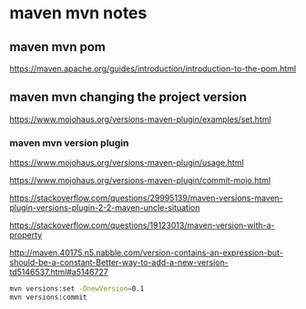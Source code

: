 # maven mvn notes

## maven mvn pom

https://maven.apache.org/guides/introduction/introduction-to-the-pom.html

## maven mvn changing the project version

https://www.mojohaus.org/versions-maven-plugin/examples/set.html

### maven mvn version plugin

https://www.mojohaus.org/versions-maven-plugin/usage.html

https://www.mojohaus.org/versions-maven-plugin/commit-mojo.html

https://stackoverflow.com/questions/29995139/maven-versions-maven-plugin-versions-plugin-2-2-maven-uncle-situation

https://stackoverflow.com/questions/19123013/maven-version-with-a-property

http://maven.40175.n5.nabble.com/version-contains-an-expression-but-should-be-a-constant-Better-way-to-add-a-new-version-td5146537.html#a5146727

```bash
mvn versions:set -DnewVersion=0.1
mvn versions:commit
```
